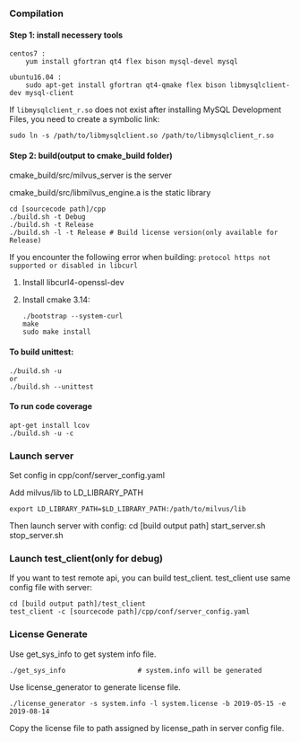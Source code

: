 ### Compilation
#### Step 1: install necessery tools

    
    centos7 : 
        yum install gfortran qt4 flex bison mysql-devel mysql
        
    ubuntu16.04 : 
        sudo apt-get install gfortran qt4-qmake flex bison libmysqlclient-dev mysql-client

If `libmysqlclient_r.so` does not exist after installing MySQL Development Files, you need to create a symbolic link:

```
sudo ln -s /path/to/libmysqlclient.so /path/to/libmysqlclient_r.so
```

#### Step 2: build(output to cmake_build folder)

cmake_build/src/milvus_server is the server

cmake_build/src/libmilvus_engine.a is the static library

    cd [sourcecode path]/cpp
    ./build.sh -t Debug
    ./build.sh -t Release
    ./build.sh -l -t Release # Build license version(only available for Release)

If you encounter the following error when building:
`protocol https not supported or disabled in libcurl`

1. Install libcurl4-openssl-dev

2. Install cmake 3.14: 

   ```
   ./bootstrap --system-curl 
   make 
   sudo make install
   ```

#### To build unittest:

    ./build.sh -u
    or
    ./build.sh --unittest

#### To run code coverage

    apt-get install lcov
    ./build.sh -u -c

### Launch server
Set config in cpp/conf/server_config.yaml

Add milvus/lib to LD_LIBRARY_PATH

```
export LD_LIBRARY_PATH=$LD_LIBRARY_PATH:/path/to/milvus/lib
```

Then launch server with config:
    cd [build output path]
    start_server.sh
    stop_server.sh

### Launch test_client(only for debug)
If you want to test remote api, you can build test_client.
test_client use same config file with server:

    cd [build output path]/test_client
    test_client -c [sourcecode path]/cpp/conf/server_config.yaml

### License Generate
Use get_sys_info to get system info file.

    ./get_sys_info                  # system.info will be generated

Use license_generator to generate license file.

    ./license_generator -s system.info -l system.license -b 2019-05-15 -e 2019-08-14                 

Copy the license file to path assigned by license_path in server config file.